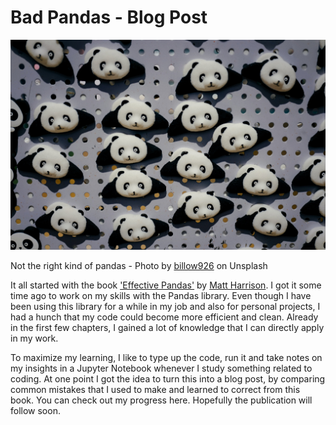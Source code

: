 Bad Pandas - Blog Post
==============================

<img src="reports/img/billow926-pandas.jpg" width=800 />
  
Not the right kind of pandas - Photo by [billow926](https://unsplash.com/@billow926) on Unsplash

It all started with the book ['Effective Pandas'](https://store.metasnake.com/effective-pandas-book) by [Matt Harrison](https://github.com/mattharrison). I got it some time ago to work on my skills with the Pandas library. Even though I have been using this library for a while in my job and also for personal projects, I had a hunch that my code could become more efficient and clean. Already in the first few chapters, I gained a lot of knowledge that I can directly apply in my work.

To maximize my learning, I like to type up the code, run it and take notes on my insights in a Jupyter Notebook whenever I study something related to coding. At one point I got the idea to turn this into a blog post, by comparing common mistakes that I used to make and learned to correct from this book. You can check out my progress here. Hopefully the publication will follow soon.
